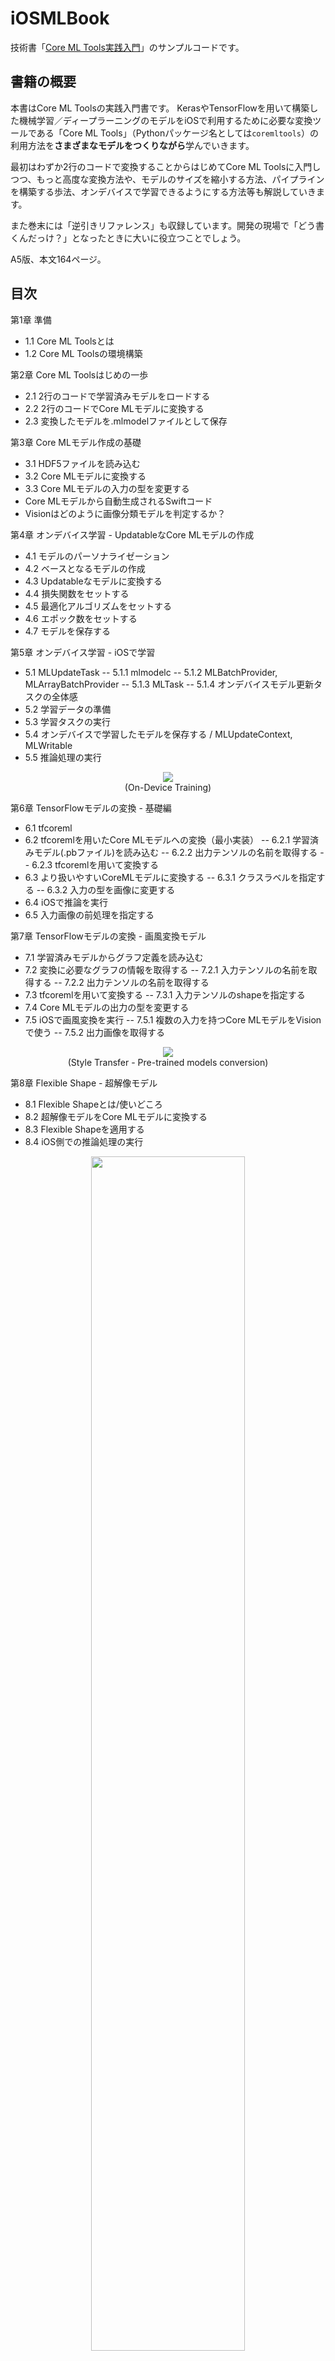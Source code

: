 # iOSMLBook

技術書「[Core ML Tools実践入門](https://shu223.booth.pm/items/1723495)」のサンプルコードです。

## 書籍の概要

本書はCore ML Toolsの実践入門書です。
KerasやTensorFlowを用いて構築した機械学習／ディープラーニングのモデルをiOSで利用するために必要な変換ツールである「Core ML Tools」（Pythonパッケージ名としては`coremltools`）の利用方法を**さまざまなモデルをつくりながら**学んでいきます。

最初はわずか2行のコードで変換することからはじめてCore ML Toolsに入門しつつ、もっと高度な変換方法や、モデルのサイズを縮小する方法、パイプラインを構築する歩法、オンデバイスで学習できるようにする方法等も解説していきます。

また巻末には「逆引きリファレンス」も収録しています。開発の現場で「どう書くんだっけ？」となったときに大いに役立つことでしょう。

A5版、本文164ページ。


## 目次

第1章 準備

- 1.1 Core ML Toolsとは
- 1.2 Core ML Toolsの環境構築

第2章 Core ML Toolsはじめの一歩

- 2.1 2行のコードで学習済みモデルをロードする
- 2.2 2行のコードでCore MLモデルに変換する
- 2.3 変換したモデルを.mlmodelファイルとして保存

第3章 Core MLモデル作成の基礎

- 3.1 HDF5ファイルを読み込む
- 3.2 Core MLモデルに変換する
- 3.3 Core MLモデルの入力の型を変更する
- Core MLモデルから自動生成されるSwiftコード
- Visionはどのように画像分類モデルを判定するか？

第4章 オンデバイス学習 - UpdatableなCore MLモデルの作成

- 4.1 モデルのパーソナライゼーション
- 4.2 ベースとなるモデルの作成
- 4.3 Updatableなモデルに変換する
- 4.4 損失関数をセットする
- 4.5 最適化アルゴリズムをセットする
- 4.6 エポック数をセットする
- 4.7 モデルを保存する

第5章 オンデバイス学習 - iOSで学習

- 5.1 MLUpdateTask
-- 5.1.1 mlmodelc
-- 5.1.2 MLBatchProvider, MLArrayBatchProvider
-- 5.1.3 MLTask
-- 5.1.4 オンデバイスモデル更新タスクの全体感
- 5.2 学習データの準備
- 5.3 学習タスクの実行
- 5.4 オンデバイスで学習したモデルを保存する / MLUpdateContext, MLWritable
- 5.5 推論処理の実行

<div align="center">

<img src="images/on-device-training.gif">
<br/>
(On-Device Training)
</div>

第6章 TensorFlowモデルの変換 - 基礎編

- 6.1 tfcoreml
- 6.2 tfcoremlを用いたCore MLモデルへの変換（最小実装）
-- 6.2.1 学習済みモデル(.pbファイル)を読み込む 
-- 6.2.2 出力テンソルの名前を取得する 
-- 6.2.3 tfcoremlを用いて変換する 
- 6.3 より扱いやすいCoreMLモデルに変換する
-- 6.3.1 クラスラベルを指定する
-- 6.3.2 入力の型を画像に変更する
- 6.4 iOSで推論を実行 
- 6.5 入力画像の前処理を指定する

第7章 TensorFlowモデルの変換 - 画風変換モデル

- 7.1 学習済みモデルからグラフ定義を読み込む
- 7.2 変換に必要なグラフの情報を取得する
-- 7.2.1 入力テンソルの名前を取得する
-- 7.2.2 出力テンソルの名前を取得する
- 7.3 tfcoremlを用いて変換する
-- 7.3.1 入力テンソルのshapeを指定する
- 7.4 Core MLモデルの出力の型を変更する
- 7.5 iOSで画風変換を実行
-- 7.5.1 複数の入力を持つCore MLモデルをVisionで使う
-- 7.5.2 出力画像を取得する

<div align="center">
<img src="images/styletransfer_512.gif">
<br/>
(Style Transfer - Pre-trained models conversion)
</div>

第8章 Flexible Shape - 超解像モデル

- 8.1 Flexible Shapeとは/使いどころ
- 8.2 超解像モデルをCore MLモデルに変換する
- 8.3 Flexible Shapeを適用する
- 8.4 iOS側での推論処理の実行

<div align="center">
<img src="images/srcnn_results.png" width="70%">
<br/>
(Super Resolution - Flexible Shapes)
</div>

第9章 Core MLモデルのサイズを小さくする

- 9.1 本章で利用する感情認識モデルについて
- 9.2 重みを16ビット化する
-- 9.2.1 16ビット化が推論結果の精度に与える影響
-- 9.2.2 Core MLモデルを16ビット化する手順
- 9.3 クォンタイズ
- 9.4 iOSでの推論結果の比較
- 9.5 さらなるモデルサイズ削減
-- 9.5.1 ルックアップテーブルを利用した量子化
-- 9.5.2 モデルの一部を共通化

<div align="center">
<img src="images/emotion-results.png">
<br/>
(Emotion Recognition - Quantization)
</div>

第10章 パイプラインモデルとリンクモデル(Linked Model)

- 10.1 パイプラインの構築
-- 10.1.1 coremltools.models.pipelineモジュール
-- 10.1.2 PipelineClassifierオブジェクトの生成
-- 10.1.3 パイプラインにモデルを追加
-- 10.1.4 MLModel オブジェクト生成
- 10.2 リンクモデル(LinkedModel)
-- 10.2.1 リンクモデルとは/リンクモデルを使用するメリット
-- 10.2.2 パイプラインとリンクモデル
-- 10.2.3 リンクモデルの作成方法
- CreateMLのモデルはなぜ小さいのか
-- CreateMLとパイプライン
-- Vision FeaturePrint

第11章 モデルの可視化- 11.1 Netron
- 11.2 coremltoolsのvisualize_spec
- 11.3 TensorBoard
-- 11.3.1 TensorFlowモデルのグラフを可視化
-- 11.3.2 Kerasでの学習状況を可視化
- 11.4 Kerasのplot_model

第12章 mlmodelファイルフォーマット

- 12.1 mlmodelファイルフォーマットを理解するメリット
- 12.2 .protoファイルの読み方
- 12.3 coremltoolsとprotobuf
- 12.4 protobuf API

付録A coremltools逆引きリファレンス

- A.1 MLModelオブジェクトを生成する-- .mlmodelファイルから生成する-- spec（Model_pb2.Model）から生成する- A.2 モデルのspec（Model_pb2.Model）を取得する
-- .mlmodelファイルから取得する-- MLModelオブジェクトから取得する- A.3 .mlmodelファイルの保存・読み込み-- .mlmodelファイルを読み込む-- .mlmodelファイルとして保存する- A.4 NeuralNetworkBuilderを生成する- A.5 モデルの中身を調べる-- モデルを可視化（ビジュアライズ）する-- モデルのバージョン（Specification Version）を確認する-- モデルのdescriptionをログに出力する
-- ネットワークの情報をログに出力する
-- NeuralNetworkBuilderでモデルの入力・出力形式を確認する
-- モデルのレイヤー一覧を出力する
-- モデルの中間層の入出力形式を調べる
- A.6 Core MLモデルにクラスラベルを与える-- ラベル文字列の配列を渡す-- クラスラベルファイルのパスを渡す- A.7 モデルの入力・出力をカスタマイズする
-- 入力・出力名を指定する-- 変換時に入力の型を画像型にする
-- 変換済みモデルの入力・出力の型を画像型にする-- 入力テンソルのshapeを指定する
-- 入力画像の前処理を指定する
- A.8 モデルサイズを圧縮する
-- 重みを16ビット(半精度)化する
-- 重みをクォンタイズする
- A.9 オンデバイス学習関連
-- モデルがUpdatableかどうかを調べる
-- Updatableなレイヤー一覧を出力-- Updatableなモデルに変換する
-- 学習で使用する損失関数をセットする-- 損失関数のサマリを確認する
-- 学習で使用する最適化アルゴリズム（オプティマイザ）をセットする
-- 最適化アルゴリズムを確認する
-- エポック数をセットする
- A.10 FlexibleShape関連
-- FlexibleShapeの適用可否を確認する
-- 入力・出力の画像サイズを範囲で指定する
-- 入力・出力に複数の画像サイズを指定する
- A.11 misc.
-- 利用中のcoremltoolsのバージョンを確認する付録B Keras入門
- B.1 Kerasとは
-- B.3 tf.kerasとスタンドアロン版Keras
- B.1 Kerasでカスタムモデル作成
-- B.1 モデルのネットワークを定義する
-- B.2 モデルのコンパイル
-- B.3 モデルの学習
-- B.4 モデルの評価
-- B.5 モデルの保存
